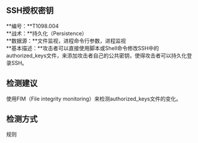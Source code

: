 ## SSH授权密钥  
**编号：**T1098.004  
**战术：**持久化（Persistence）  
**数据源：**文件监视，进程命令行参数，进程监视  
**基本描述：**攻击者可以直接使用脚本或Shell命令修改SSH中的authorized_keys文件，来添加攻击者自己的公共密钥，使得攻击者可以持久化登录SSH。  
## 检测建议  
使用FIM（File integrity monitoring）来检测authorized_keys文件的变化。  
## 检测方式  
规则